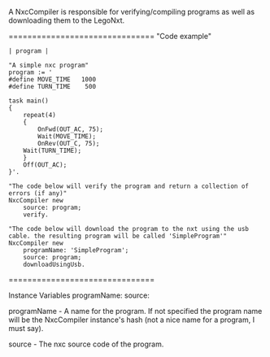 A NxcCompiler is responsible for verifying/compiling programs as well as downloading them to the LegoNxt.

===============================
	"Code example"
	
	| program |
	
	"A simple nxc program"
	program := '
	#define MOVE_TIME   1000
	#define TURN_TIME    500

	task main()
	{
		repeat(4)
		{    
			OnFwd(OUT_AC, 75);
			Wait(MOVE_TIME);
			OnRev(OUT_C, 75);
		Wait(TURN_TIME);
		}  
		Off(OUT_AC);
	}'.
	
	"The code below will verify the program and return a collection of errors (if any)"
	NxcCompiler new
		source: program;
		verify.
	
	"The code below will download the program to the nxt using the usb cable. the resulting program will be called 'SimpleProgram'"
	NxcCompiler new
		programName: 'SimpleProgram';
		source: program;
		downloadUsingUsb.
===============================

Instance Variables
	programName:		<String>
	source:		<String>

programName
	- A name for the program. If not specified the program name will be the NxcCompiler instance's hash (not a nice name for a program, I must say).

source
	- The nxc source code of the program.
